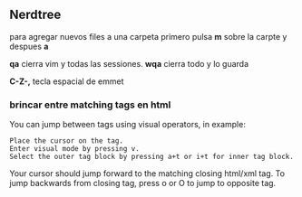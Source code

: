 ## Nerdtree
para agregar nuevos files a una carpeta primero pulsa **m** sobre la carpte y despues **a**

**qa** cierra vim y todas las sessiones. **wqa** cierra todo y lo guarda

**C-Z-,** tecla espacial de emmet

### brincar entre matching tags en html
You can jump between tags using visual operators, in example:

    Place the cursor on the tag.
    Enter visual mode by pressing v.
    Select the outer tag block by pressing a+t or i+t for inner tag block.

Your cursor should jump forward to the matching closing html/xml tag. To jump backwards from closing tag, press o or O to jump to opposite tag.
